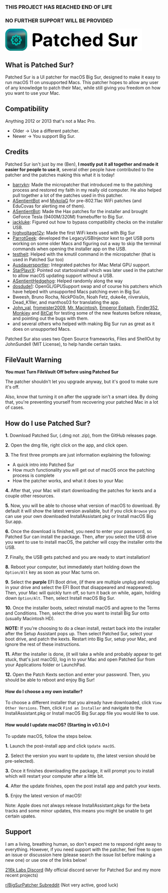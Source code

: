 
### THIS PROJECT HAS REACHED END OF LIFE
### NO FURTHER SUPPORT WILL BE PROVIDED


![Patched Sur](https://raw.githubusercontent.com/Ben216k/Patched-Sur/main/Extra%20Files/banner400.png)

## What is Patched Sur?

Patched Sur is a UI patcher for macOS Big Sur, designed to make it easy to run macOS 11 on unsupported Macs. This patcher hopes to allow any user of any knowledge to patch their Mac, while still giving you freedom on how you want to use your Mac.

## Compatibility
Anything 2012 or 2013 that's not a Mac Pro. 
- Older -> Use a different patcher.
- Newer -> You support Big Sur.

## Credits

Patched Sur isn't just by me (Ben), **I mostly put it all together and made it easier for people to use it**, several other people have contributed to the patcher and the patches making this what it is today!

- [barrykn](https://github.com/barrykn/): Made the micropatcher that introduced me to the patching process and restored my faith in my really old computer. He also helped pull together a lot of the patches used in this patcher.
- [ASentientBot](https://asentientbot.github.io/) and [MykolaG](https://github.com/khronokernel) for pre-802.11ac WiFi patches (and EduCovas for alerting me of them).
- [ASentientBot](https://asentientbot.github.io/): Made the Hax patches for the installer and brought GeForce Tesla (9400M/320M) framebuffer to Big Sur.
- [jackluke](https://forums.macrumors.com/members/jackluke.1133911/): Figured out how to bypass compatibility checks on the installer USB.
- [highvoltage12v](https://forums.macrumors.com/members/highvoltage12v.883629/): Made the first WiFi kexts used with Big Sur
- [ParrotGeek](https://parrotgeek.com/): developed the LegacyUSBInjector kext to get USB ports working on some older Macs and figuring out a way to skip the terminal commands when opening the installer app on the USB.
- [testheit](https://forums.macrumors.com/members/testheit.1133139/): Helped with the kmutil command in the micropatcher (that is used in Patched Sur too)
- [Ausdauersportler](https://github.com/Ausdauersportler): Integrated patches for iMac Metal GPU support.
- [StarPlayrX](https://github.com/starplayrx/): Pointed out startosinstall which was later used in the patcher to allow macOS updating support without a USB.
- [ASentientHedgehog](https://github.com/moosethegoose2213/): Helped randomly along the way
- [dosdude1](http://dosdude1.com/): OpenGL/GPUSupport swap and of course his patchers which have helped with unsupported Macs patching even in Big Sur.
- Bweesh, Bruno Rocha, NickP0is0n, Noah Fetz, duke4e, riiveraluis, Dead_K1ller, and manthos03 for translating the app.
- [John_val](https://www.reddit.com/user/John_val), [fromeister2009](https://www.reddit.com/user/fromeister2009), [Mr. Macintosh](https://mrmacintosh.com/), [Emperor Epitaph](https://www.youtube.com/channel/UCxGV-Up88t5D4CpcvLS43lw), [Finder352](https://www.youtube.com/channel/UC1ANuAzvOToCVizzck3JjPg), [Monkiey](https://twitter.com/Monkiey2) and [8itCat](https://github.com/8itCat/) for testing some of the new features before release, and pointing out the bugs with them.
- and several others who helped with making Big Sur run as great as it does on unsupported Macs.

Patched Sur also uses two Open Source frameworks, Files and ShellOut by JohnSundell (MIT License), to help handle certain tasks.

## FileVault Warning 
**You must Turn FileVault Off before using Patched Sur**

The patcher shouldn't let you upgrade anyway, but it's good to make sure it's off.

Also, know that turning it on after the upgrade isn't a smart idea. By doing that, you're preventing yourself from recovering your patched Mac in a lot of cases. 

## How do I use Patched Sur?

**1.** Download Patched Sur, (.dmg not .zip), from the GitHub releases page.

**2.** Open the dmg file, right click on the app, and click open.

**3.** The first three prompts are just information explaining the following:
   - A quick intro into Patched Sur
   - How much functionality you will get out of macOS once the patching process is complete
   - How the patcher works, and what it does to your Mac

**4.** After that, your Mac will start downloading the patches for kexts and a couple other resources.

**5.** Now, you will be able to choose what version of macOS to download. By default it will show the latest version available, but if you click `Browse` you can use your own downloaded InstallAssistant.pkg or Install macOS Big Sur.app.

**6.** Once the download is finished, you need to enter your password, so Patched Sur can install the package. Then, after you select the USB drive you want to use to install macOS, the patcher will copy the installer onto the USB.

**7.** Finally, the USB gets patched and you are ready to start installation!

**8.** Reboot your computer, but immediately start holding down the `Option/Alt` key as soon as your Mac turns on.

**9.** Select the __purple__ EFI Boot drive, (if there are multiple unplug and replug in your drive and select the EFI Boot that disappeared and reappeared).  Then, your Mac will quickly turn off, so turn it back on while, again, holding down `Option/Alt`. Then, select Install macOS Big Sur.

**10.** Once the installer boots, select reinstall macOS and agree to the Terms and Conditions. Then, select the drive you want to install Big Sur onto (usually Macintosh HD).

**NOTE:** If you're choosing to do a clean install, restart back into the installer after the Setup Assistant pops up. Then select Patched Sur, select your boot drive, and patch the kexts. Restart into Big Sur, setup your Mac, and ignore the rest of these instructions.

**11.** After the installer is done, (it will take a while and probably appear to get stuck, that's just macOS), log in to your Mac and open Patched Sur from your Applications folder or LaunchPad.

**12.** Open the Patch Kexts section and enter your password. Then, you should be able to reboot and enjoy Big Sur!

#### How do I choose a my own installer?

To choose a different installer that you already have downloaded, click `View Other Versions`. Then, click `Find an Installer` and navigate to the InstallAssistant.pkg or Install macOS Big Sur.app file you would like to use.

#### How would I update macOS? (Starting in v0.1.0+)

To update macOS, follow the steps below.

**1.** Launch the post-install app and click `Update macOS`.

**2.** Select the version you want to update to, (the latest version should be pre-selected).

**3.** Once it finishes downloading the package, it will prompt you to install which will restart your computer after a little bit.

**4.** After the update finishes, open the post install app and patch your kexts.

**5.** Enjoy the latest version of macOS!

Note: Apple does not always release InstallAssistant.pkgs for the beta tracks and some minor updates, this means you might be unable to get certain upates.

## Support

I am a living, breathing human, so don't expect me to respond right away to everything. However, if you need support with the patcher, feel free to open an issue or discussion here (please search the issue list before making a new one) or use one of the links below!

[216k Labs Discord](https://discord.gg/2DxVn4HDX6) (My official discord server for Patched Sur and my more recent projects)

[r/BigSurPatcher Subreddit](https://www.reddit.com/r/BigSurPatcher/) (Not very active, good luck)

